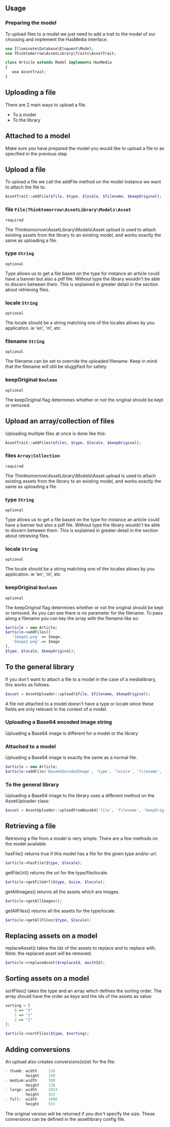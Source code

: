 ## Usage

### Preparing the model

To upload files to a model we just need to add a trait to the model of our choosing and implement the HasMedia interface.

```php
use Illuminate\Database\Eloquent\Model;
use Thinktomorrow\AssetLibrary\Traits\AssetTrait;

class Article extends Model implements HasMedia
{
   use AssetTrait;
}
```
## Uploading a file

There are 2 main ways to upload a file.
- To a model
- To the library

## Attached to a model

Make sure you have prepared the model you would like to upload a file to as specified in
the previous step

## Upload a file

To upload a file we call the addFile method on the model instance we want to attach the file to.


```php
AssetTrait::addFile($file, $type, $locale, $filename, $keepOriginal);
```

### file `File|Thinktomorrow\AssetLibrary\Models\Asset`
`required`

The Thinktomorrow\AssetLibrary\Models\Asset upload is used to attach existing assets from the library to an existing model, and works exactly the same as uploading a file.

### type `String`
`optional`

Type allows us to get a file based on the type for instance an article could have a banner but also a pdf file.
Without type the library wouldn't be able to discern between them.
This is explained in greater detail in the section about retrieving files.

### locale `String`
`optional`

The locale should be a string matching one of the locales allows by you application. ie 'en', 'nl', etc

### filename `String`
`optional`

The filename can be set to override the uploaded filename. Keep in mind that the filename will still be sluggified for safety.

### keepOriginal `Boolean`
`optional`

The keepOriginal flag determines whether or not the original should be kept or removed.

## Upload an array/collection of files

Uploading multiple files at once is done like this:

```php
AssetTrait::addFiles($files, $type, $locale, $keepOriginal);
```

### files `Array|Collection`
`required`

The Thinktomorrow\AssetLibrary\Models\Asset upload is used to attach existing assets from the library to an existing model, and works exactly the same as uploading a file.

### type `String`
`optional`

Type allows us to get a file based on the type for instance an article could have a banner but also a pdf file.
Without type the library wouldn't be able to discern between them.
This is explained in greater detail in the section about retrieving files.

### locale `String`
`optional`

The locale should be a string matching one of the locales allows by you application. ie 'en', 'nl', etc

### keepOriginal `Boolean`
`optional`

The keepOriginal flag determines whether or not the original should be kept or removed.
As you can see there is no parameter for the filename. To pass along a filename you can key the array with the filename like so:

```php
$article = new Article;
$article->addFiles([
   'Image1.png' => Image,
   'Image2.png' => Image
],
$type, $locale, $keepOriginal);
```

## To the general library

If you don't want to attach a file to a model in the case of a medialibrary, this works as follows.

```php
$asset = AssetUploader::upload($file, $filename, $keepOriginal);
```

A file not attached to a model doesn't have a type or locale since these fields are only relevant in the context of a model.

### Uploading a Base64 encoded image string

Uploading a Base64 image is different for a model or the library

### Attached to a model

Uploading a Base64 image is exactly the same as a normal file.

```php
$article = new Article;
$article->addFile('Base64EncodedImage', 'type', 'locale', 'filename', 'keepOriginal');
```

### To the general library

Uploading a Base64 image to the library uses a different method on the AssetUploader class:

```php
$asset = AssetUploader::uploadFromBase64('file', 'filename', 'keepOriginal');
```

## Retrieving a file

Retrieving a file from a model is very simple. There are a few methods on the model available.
				
hasFile() returns true if this model has a file for the given type and/or url.

```php
$article->hasFile($type, $locale);
```

getFileUrl() returns the url for the type/file/locale.

```php
$article->getFileUrl($type, $size, $locale);
```

getAllImages() returns all the assets which are images.

```php
$article->getAllImages();
```

getAllFiles() returns all the assets for the type/locale.

```php
$article->getAllFiles($type, $locale);
```

## Replacing assets on a model

replaceAsset() takes the ids of the assets to replace and to replace with. Note: the replaced asset will be removed.
		
```php
$article->replaceAsset($replaceId, $withId);
```
## Sorting assets on a model

sortFiles() takes the type and an array which defines the sorting order. The array should have the order as keys and the ids of the assets as value:
		
```php
sorting = [
	0 => "3"
	1 => "1"
	2 => "2"
];

$article->sortFiles($type, $sorting);
```
## Adding conversions

An upload also creates conversions(size) for the file:

```php
- thumb: width     150
	     height    150
- medium:width     300
	     height    130
- large: width     1024
	     height    353
- full:  width     1600
	     height    553
```

The original version will be returned if you don't specify the size.
These conversions can be defined in the assetlibrary config file.
